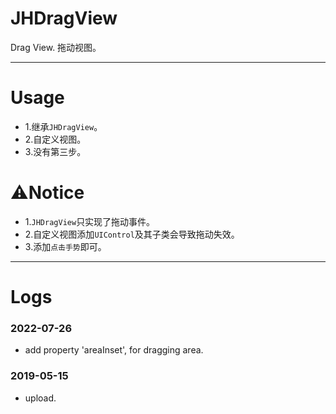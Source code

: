 # JHDragView
Drag View. 拖动视图。

---

# Usage
- 1.继承`JHDragView`。
- 2.自定义视图。
- 3.没有第三步。

# ⚠️Notice
- 1.`JHDragView`只实现了拖动事件。
- 2.自定义视图添加`UIControl`及其子类会导致拖动失效。
- 3.添加`点击手势`即可。

---

# Logs

### 2022-07-26
- add property 'areaInset', for dragging area.

### 2019-05-15
- upload.
